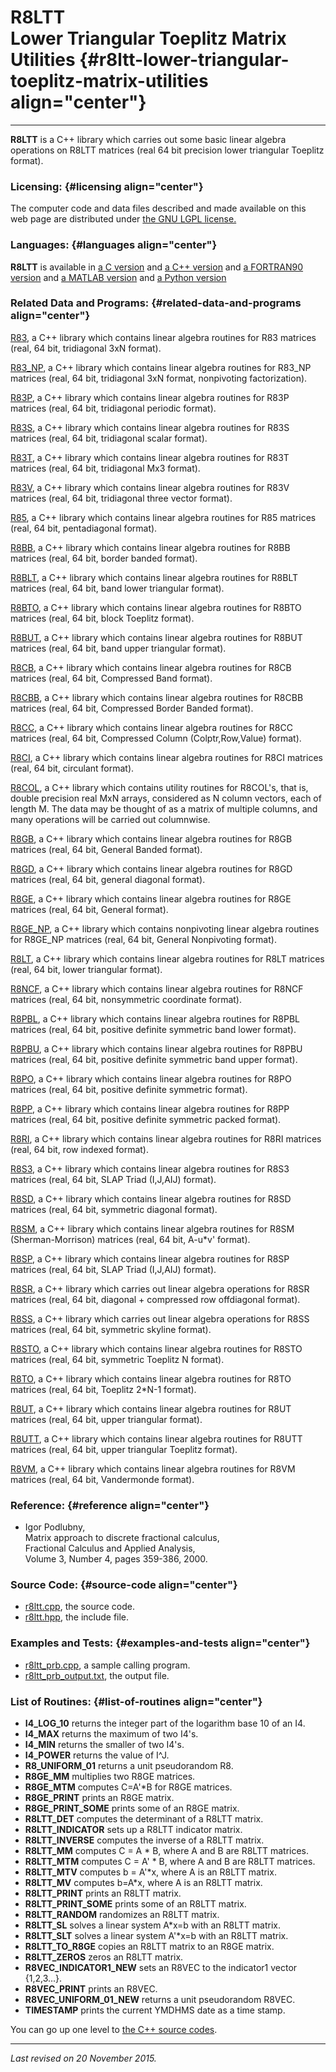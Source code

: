R8LTT\
Lower Triangular Toeplitz Matrix Utilities {#r8ltt-lower-triangular-toeplitz-matrix-utilities align="center"}
==========================================

------------------------------------------------------------------------

**R8LTT** is a C++ library which carries out some basic linear algebra
operations on R8LTT matrices (real 64 bit precision lower triangular
Toeplitz format).

### Licensing: {#licensing align="center"}

The computer code and data files described and made available on this
web page are distributed under [the GNU LGPL
license.](../../txt/gnu_lgpl.txt)

### Languages: {#languages align="center"}

**R8LTT** is available in [a C version](../../c_src/r8ltt/r8ltt.md)
and [a C++ version](../../master/r8ltt/r8ltt.md) and [a FORTRAN90
version](../../f_src/r8ltt/r8ltt.md) and [a MATLAB
version](../../m_src/r8ltt/r8ltt.md) and [a Python
version](../../py_src/r8ltt/r8ltt.md)

### Related Data and Programs: {#related-data-and-programs align="center"}

[R83](../../master/r83/r83.md), a C++ library which contains linear
algebra routines for R83 matrices (real, 64 bit, tridiagonal 3xN
format).

[R83\_NP](../../master/r83_np/r83_np.md), a C++ library which
contains linear algebra routines for R83\_NP matrices (real, 64 bit,
tridiagonal 3xN format, nonpivoting factorization).

[R83P](../../master/r83p/r83p.md), a C++ library which contains
linear algebra routines for R83P matrices (real, 64 bit, tridiagonal
periodic format).

[R83S](../../master/r83s/r83s.md), a C++ library which contains
linear algebra routines for R83S matrices (real, 64 bit, tridiagonal
scalar format).

[R83T](../../master/r83t/r83t.md), a C++ library which contains
linear algebra routines for R83T matrices (real, 64 bit, tridiagonal Mx3
format).

[R83V](../../master/r83v/r83v.md), a C++ library which contains
linear algebra routines for R83V matrices (real, 64 bit, tridiagonal
three vector format).

[R85](../../master/r85/r85.md), a C++ library which contains linear
algebra routines for R85 matrices (real, 64 bit, pentadiagonal format).

[R8BB](../../master/r8bb/r8bb.md), a C++ library which contains
linear algebra routines for R8BB matrices (real, 64 bit, border banded
format).

[R8BLT](../../master/r8blt/r8blt.md), a C++ library which contains
linear algebra routines for R8BLT matrices (real, 64 bit, band lower
triangular format).

[R8BTO](../../master/r8bto/r8bto.md), a C++ library which contains
linear algebra routines for R8BTO matrices (real, 64 bit, block Toeplitz
format).

[R8BUT](../../master/r8but/r8but.md), a C++ library which contains
linear algebra routines for R8BUT matrices (real, 64 bit, band upper
triangular format).

[R8CB](../../master/r8cb/r8cb.md), a C++ library which contains
linear algebra routines for R8CB matrices (real, 64 bit, Compressed Band
format).

[R8CBB](../../master/r8cbb/r8cbb.md), a C++ library which contains
linear algebra routines for R8CBB matrices (real, 64 bit, Compressed
Border Banded format).

[R8CC](../../master/r8cc/r8cc.md), a C++ library which contains
linear algebra routines for R8CC matrices (real, 64 bit, Compressed
Column (Colptr,Row,Value) format).

[R8CI](../../master/r8ci/r8ci.md), a C++ library which contains
linear algebra routines for R8CI matrices (real, 64 bit, circulant
format).

[R8COL](../../master/r8col/r8col.md), a C++ library which contains
utility routines for R8COL's, that is, double precision real MxN arrays,
considered as N column vectors, each of length M. The data may be
thought of as a matrix of multiple columns, and many operations will be
carried out columnwise.

[R8GB](../../master/r8gb/r8gb.md), a C++ library which contains
linear algebra routines for R8GB matrices (real, 64 bit, General Banded
format).

[R8GD](../../master/r8gd/r8gd.md), a C++ library which contains
linear algebra routines for R8GD matrices (real, 64 bit, general
diagonal format).

[R8GE](../../master/r8ge/r8ge.md), a C++ library which contains
linear algebra routines for R8GE matrices (real, 64 bit, General
format).

[R8GE\_NP](../../master/r8ge_np/r8ge_np.md), a C++ library which
contains nonpivoting linear algebra routines for R8GE\_NP matrices
(real, 64 bit, General Nonpivoting format).

[R8LT](../../master/r8lt/r8lt.md), a C++ library which contains
linear algebra routines for R8LT matrices (real, 64 bit, lower
triangular format).

[R8NCF](../../master/r8ncf/r8ncf.md), a C++ library which contains
linear algebra routines for R8NCF matrices (real, 64 bit, nonsymmetric
coordinate format).

[R8PBL](../../master/r8pbl/r8pbl.md), a C++ library which contains
linear algebra routines for R8PBL matrices (real, 64 bit, positive
definite symmetric band lower format).

[R8PBU](../../master/r8pbu/r8pbu.md), a C++ library which contains
linear algebra routines for R8PBU matrices (real, 64 bit, positive
definite symmetric band upper format).

[R8PO](../../master/r8po/r8po.md), a C++ library which contains
linear algebra routines for R8PO matrices (real, 64 bit, positive
definite symmetric format).

[R8PP](../../master/r8pp/r8pp.md), a C++ library which contains
linear algebra routines for R8PP matrices (real, 64 bit, positive
definite symmetric packed format).

[R8RI](../../master/r8ri/r8ri.md), a C++ library which contains
linear algebra routines for R8RI matrices (real, 64 bit, row indexed
format).

[R8S3](../../master/r8s3/r8s3.md), a C++ library which contains
linear algebra routines for R8S3 matrices (real, 64 bit, SLAP Triad
(I,J,AIJ) format).

[R8SD](../../master/r8sd/r8sd.md), a C++ library which contains
linear algebra routines for R8SD matrices (real, 64 bit, symmetric
diagonal format).

[R8SM](../../master/r8sm/r8sm.md), a C++ library which contains
linear algebra routines for R8SM (Sherman-Morrison) matrices (real, 64
bit, A-u\*v' format).

[R8SP](../../master/r8sp/r8sp.md), a C++ library which contains
linear algebra routines for R8SP matrices (real, 64 bit, SLAP Triad
(I,J,AIJ) format).

[R8SR](../../master/r8sr/r8sr.md), a C++ library which carries out
linear algebra operations for R8SR matrices (real, 64 bit, diagonal +
compressed row offdiagonal format).

[R8SS](../../master/r8ss/r8ss.md), a C++ library which carries out
linear algebra operations for R8SS matrices (real, 64 bit, symmetric
skyline format).

[R8STO](../../master/r8sto/r8sto.md), a C++ library which contains
linear algebra routines for R8STO matrices (real, 64 bit, symmetric
Toeplitz N format).

[R8TO](../../master/r8to/r8to.md), a C++ library which contains
linear algebra routines for R8TO matrices (real, 64 bit, Toeplitz 2\*N-1
format).

[R8UT](../../master/r8ut/r8ut.md), a C++ library which contains
linear algebra routines for R8UT matrices (real, 64 bit, upper
triangular format).

[R8UTT](../../master/r8utt/r8utt.md), a C++ library which contains
linear algebra routines for R8UTT matrices (real, 64 bit, upper
triangular Toeplitz format).

[R8VM](../../master/r8vm/r8vm.md), a C++ library which contains
linear algebra routines for R8VM matrices (real, 64 bit, Vandermonde
format).

### Reference: {#reference align="center"}

-   Igor Podlubny,\
    Matrix approach to discrete fractional calculus,\
    Fractional Calculus and Applied Analysis,\
    Volume 3, Number 4, pages 359-386, 2000.

### Source Code: {#source-code align="center"}

-   [r8ltt.cpp](r8ltt.cpp), the source code.
-   [r8ltt.hpp](r8ltt.hpp), the include file.

### Examples and Tests: {#examples-and-tests align="center"}

-   [r8ltt\_prb.cpp](r8ltt_prb.cpp), a sample calling program.
-   [r8ltt\_prb\_output.txt](r8ltt_prb_output.txt), the output file.

### List of Routines: {#list-of-routines align="center"}

-   **I4\_LOG\_10** returns the integer part of the logarithm base 10 of
    an I4.
-   **I4\_MAX** returns the maximum of two I4's.
-   **I4\_MIN** returns the smaller of two I4's.
-   **I4\_POWER** returns the value of I\^J.
-   **R8\_UNIFORM\_01** returns a unit pseudorandom R8.
-   **R8GE\_MM** multiplies two R8GE matrices.
-   **R8GE\_MTM** computes C=A'\*B for R8GE matrices.
-   **R8GE\_PRINT** prints an R8GE matrix.
-   **R8GE\_PRINT\_SOME** prints some of an R8GE matrix.
-   **R8LTT\_DET** computes the determinant of a R8LTT matrix.
-   **R8LTT\_INDICATOR** sets up a R8LTT indicator matrix.
-   **R8LTT\_INVERSE** computes the inverse of a R8LTT matrix.
-   **R8LTT\_MM** computes C = A \* B, where A and B are R8LTT matrices.
-   **R8LTT\_MTM** computes C = A' \* B, where A and B are R8LTT
    matrices.
-   **R8LTT\_MTV** computes b = A'\*x, where A is an R8LTT matrix.
-   **R8LTT\_MV** computes b=A\*x, where A is an R8LTT matrix.
-   **R8LTT\_PRINT** prints an R8LTT matrix.
-   **R8LTT\_PRINT\_SOME** prints some of an R8LTT matrix.
-   **R8LTT\_RANDOM** randomizes an R8LTT matrix.
-   **R8LTT\_SL** solves a linear system A\*x=b with an R8LTT matrix.
-   **R8LTT\_SLT** solves a linear system A'\*x=b with an R8LTT matrix.
-   **R8LTT\_TO\_R8GE** copies an R8LTT matrix to an R8GE matrix.
-   **R8LTT\_ZEROS** zeros an R8LTT matrix.
-   **R8VEC\_INDICATOR1\_NEW** sets an R8VEC to the indicator1 vector
    {1,2,3...}.
-   **R8VEC\_PRINT** prints an R8VEC.
-   **R8VEC\_UNIFORM\_01\_NEW** returns a unit pseudorandom R8VEC.
-   **TIMESTAMP** prints the current YMDHMS date as a time stamp.

You can go up one level to [the C++ source codes](../cpp_src.md).

------------------------------------------------------------------------

*Last revised on 20 November 2015.*
